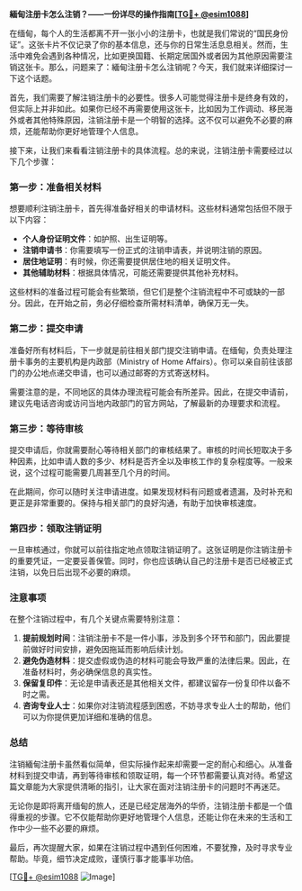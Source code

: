 **緬甸注册卡怎么注销？——一份详尽的操作指南[[TG💪+ @esim1088](https://t.me/s/esim1088)]**

在缅甸，每个人的生活都离不开一张小小的注册卡，也就是我们常说的“国民身份证”。这张卡片不仅记录了你的基本信息，还与你的日常生活息息相关。然而，生活中难免会遇到各种情况，比如更换国籍、长期定居国外或者因为其他原因需要注销这张卡。那么，问题来了：緬甸注册卡怎么注销呢？今天，我们就来详细探讨一下这个话题。

首先，我们需要了解注销注册卡的必要性。很多人可能觉得注册卡是终身有效的，但实际上并非如此。如果你已经不再需要使用这张卡，比如因为工作调动、移民海外或者其他特殊原因，注销注册卡是一个明智的选择。这不仅可以避免不必要的麻烦，还能帮助你更好地管理个人信息。

接下来，让我们来看看注销注册卡的具体流程。总的来说，注销注册卡需要经过以下几个步骤：

### 第一步：准备相关材料

想要顺利注销注册卡，首先得准备好相关的申请材料。这些材料通常包括但不限于以下内容：
- **个人身份证明文件**：如护照、出生证明等。
- **注销申请书**：你需要填写一份正式的注销申请表，并说明注销的原因。
- **居住地证明**：有时候，你还需要提供居住地的相关证明文件。
- **其他辅助材料**：根据具体情况，可能还需要提供其他补充材料。

这些材料的准备过程可能会有些繁琐，但它们是整个注销流程中不可或缺的一部分。因此，在开始之前，务必仔细检查所需材料清单，确保万无一失。

### 第二步：提交申请

准备好所有材料后，下一步就是前往相关部门提交注销申请。在缅甸，负责处理注册卡事务的主要机构是内政部（Ministry of Home Affairs）。你可以亲自前往该部门的办公地点递交申请，也可以通过邮寄的方式寄送材料。

需要注意的是，不同地区的具体办理流程可能会有所差异。因此，在提交申请前，建议先电话咨询或访问当地内政部门的官方网站，了解最新的办理要求和流程。

### 第三步：等待审核

提交申请后，你就需要耐心等待相关部门的审核结果了。审核的时间长短取决于多种因素，比如申请人数的多少、材料是否齐全以及审核工作的复杂程度等。一般来说，这个过程可能需要几周甚至几个月的时间。

在此期间，你可以随时关注申请进度。如果发现材料有问题或者遗漏，及时补充和更正是非常重要的。保持与相关部门的良好沟通，有助于加快审核速度。

### 第四步：领取注销证明

一旦审核通过，你就可以前往指定地点领取注销证明了。这张证明是你注销注册卡的重要凭证，一定要妥善保管。同时，你也应该确认自己的注册卡是否已经被正式注销，以免日后出现不必要的麻烦。

### 注意事项

在整个注销过程中，有几个关键点需要特别注意：
1. **提前规划时间**：注销注册卡不是一件小事，涉及到多个环节和部门，因此要提前做好时间安排，避免因拖延而影响后续计划。
2. **避免伪造材料**：提交虚假或伪造的材料可能会导致严重的法律后果。因此，在准备材料时，务必确保信息的真实性。
3. **保留复印件**：无论是申请表还是其他相关文件，都建议留存一份复印件以备不时之需。
4. **咨询专业人士**：如果你对注销流程感到困惑，不妨寻求专业人士的帮助，他们可以为你提供更加详细和准确的信息。

### 总结

注销緬甸注册卡虽然看似简单，但实际操作起来却需要一定的耐心和细心。从准备材料到提交申请，再到等待审核和领取证明，每一个环节都需要认真对待。希望这篇文章能为大家提供清晰的指引，让大家在面对注销注册卡的问题时不再迷茫。

无论你是即将离开缅甸的旅人，还是已经定居海外的华侨，注销注册卡都是一个值得重视的步骤。它不仅能帮助你更好地管理个人信息，还能让你在未来的生活和工作中少一些不必要的麻烦。

最后，再次提醒大家，如果在注销过程中遇到任何困难，不要犹豫，及时寻求专业帮助。毕竟，细节决定成败，谨慎行事才能事半功倍。

[[TG💪+ @esim1088](https://t.me/s/esim1088) ![Image](https://i.postimg.cc/4NQfJmqS/Snipaste-2025-05-13-00-14-12.png)]